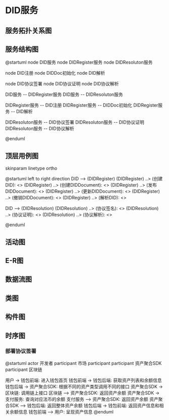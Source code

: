 # DID服务
## 服务拓扑关系图

## 服务结构图
@startuml
node DID服务
node DIDRegister服务
node DIDResoluton服务

node DID注册
node DIDDoc初始化
node DID解析

node DID协议签署
node DID协议证明
node DID协议解析

DID服务 -- DIDRegister服务
DID服务 -- DIDResoluton服务

DIDRegister服务 -- DID注册
DIDRegister服务 -- DIDDoc初始化
DIDRegister服务 -- DID解析

DIDResoluton服务 -- DID协议签署
DIDResoluton服务 -- DID协议证明
DIDResoluton服务 -- DID协议解析


@enduml
## 顶层用例图
skinparam linetype ortho

@startuml
left to right direction
DID --> (DIDRegister)
(DIDRegister) ..> (创建DID): <<include>>
(DIDRegister) ..> (创建DIDDocument): <<include>>
(DIDRegister) ..> (发布DIDDocument): <<include>>
(DIDRegister) ..> (更新DIDDocument): <<include>>
(DIDRegister) ..> (撤销DIDDocument): <<include>>
(DIDRegister) ..> (解析DID): <<include>>

DID --> (DIDResolution)
(DIDResolution) ..> (协议签名): <<include>>
(DIDResolution) ..> (协议证明): <<include>>
(DIDResolution) ..> (协议解析): <<include>>

@enduml
## 活动图

## E-R图

## 数据流图

## 类图


## 构件图

## 时序图
### 部署协议签署
@startuml
actor 开发者
participant 市场
participant 
participant 资产聚合SDK
participant 区块链

用户 -> 钱包前端: 进入钱包首页
钱包前端 -> 钱包后端: 获取资产列表和余额信息
钱包后端 -> 资产聚合SDK: 根据不同的资产类型调用不同的接口
资产聚合SDK -> 区块链: 调用链上接口
区块链 --> 资产聚合SDK: 返回资产余额
资产聚合SDK -> 支付服务: 查询对应法币的余额
支付服务 --> 资产聚合SDK: 返回资产余额
资产聚合SDK --> 钱包后端: 返回整体资产余额
钱包后端 -> 钱包前端: 返回资产信息和相关余额信息
钱包前端 --> 用户: 呈现资产信息
@enduml